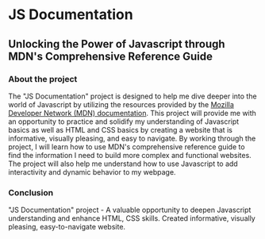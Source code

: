 
# JS Documentation

## Unlocking the Power of Javascript through MDN's Comprehensive Reference Guide

### About the project

The "JS Documentation" project is designed to help me dive deeper into the world of Javascript by utilizing the resources provided by the [Mozilla Developer Network (MDN) documentation](https://developer.mozilla.org/en-US/docs/Web/JavaScript/Guide). This project will provide me with an opportunity to practice and solidify my understanding of Javascript basics as well as HTML and CSS basics by creating a website that is informative, visually pleasing, and easy to navigate. By working through the project, I will learn how to use MDN's comprehensive reference guide to find the information I need to build more complex and functional websites. The project will also help me understand how to use Javascript to add interactivity and dynamic behavior to my webpage.

### Conclusion

"JS Documentation" project - A valuable opportunity to deepen Javascript understanding and enhance HTML, CSS skills. Created informative, visually pleasing, easy-to-navigate website.
